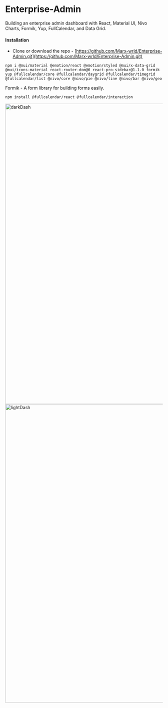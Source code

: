 # Enterprise-Admin

Building an enterprise admin dashboard with React, Material UI, Nivo Charts, Formik, Yup, FullCalendar, and Data Grid.

#### Installation
- Clone or download the repo - [https://github.com/Marx-wrld/Enterprise-Admin.git](https://github.com/Marx-wrld/Enterprise-Admin.git)

```  
npm i @mui/material @emotion/react @emotion/styled @mui/x-data-grid @mui/icons-material react-router-dom@6 react-pro-sidebar@1.1.0 formik yup @fullcalendar/core @fullcalendar/daygrid @fullcalendar/timegrid @fullcalendar/list @nivo/core @nivo/pie @nivo/line @nivo/bar @nivo/geo
```

Formik - A form library for building forms easily.

```
npm install @fullcalendar/react @fullcalendar/interaction
```
<img width="960" alt="darkDash" src="https://github.com/Marx-wrld/Enterprise-Admin/assets/105711066/68ed1e2d-6d47-483a-9db1-0cc9477c63f4">


<img width="954" alt="lightDash" src="https://github.com/Marx-wrld/Enterprise-Admin/assets/105711066/180bf9f9-3f1c-4e0c-95f1-45d66a781443">
